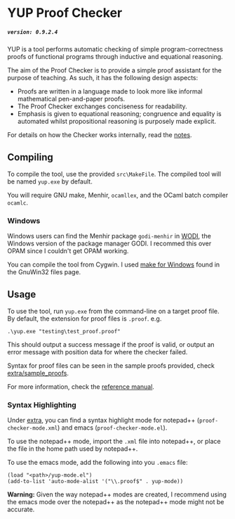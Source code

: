 # YUP Proof Checker
##### `version: 0.9.2.4` #####
YUP is a tool performs automatic checking of simple program-correctness proofs of functional programs through inductive and equational reasoning.

The aim of the Proof Checker is to provide a simple proof assistant for the purpose of teaching. As such, it has the following design aspects:

- Proofs are written in a language made to look more like informal mathematical pen-and-paper proofs.
- The Proof Checker exchanges conciseness for readability.
- Emphasis is given to equational reasoning; congruence and equality is automated whilst propositional reasoning is purposely made explicit.

For details on how the Checker works internally, read the [notes](/notes.pdf).

## Compiling

To compile the tool, use the provided `src\MakeFile`. The compiled tool will be named `yup.exe` by default.

You will require GNU make, Menhir, `ocamllex`, and the OCaml batch compiler `ocamlc`.

### Windows

Windows users can find the Menhir package `godi-menhir` in [WODI](http://wodi.forge.ocamlcore.org/), the Windows version of the package manager GODI. I recommed this over OPAM since I couldn't get OPAM working.

You can compile the tool from Cygwin. I used [make for Windows](http://gnuwin32.sourceforge.net/packages/make.htm) found in the GnuWin32 files page.

## Usage

To use the tool, run `yup.exe` from the command-line on a target proof file. By default, the extension for proof files is `.proof`.
e.g.

    .\yup.exe "testing\test_proof.proof"

This should output a success message if the proof is valid, or output an error message with position data for where the checker failed.

Syntax for proof files can be seen in the sample proofs provided, check [extra/sample_proofs](/extra/sample_proofs).

For more information, check the [reference manual](/reference_manual.md).

### Syntax Highlighting

Under [extra](/extra), you can find a syntax highlight mode for notepad++ (`proof-checker-mode.xml`) and emacs (`proof-checker-mode.el`).

To use the notepad++ mode, import the `.xml` file into notepad++, or place the file in the home path used by notepad++.

To use the emacs mode, add the following into you `.emacs` file:

    (load "<path>/yup-mode.el")
    (add-to-list 'auto-mode-alist '("\\.proof$" . yup-mode))

**Warning:** Given the way notepad++ modes are created, I recommend using the emacs mode over the notepad++ as the notepad++ mode might not be accurate.